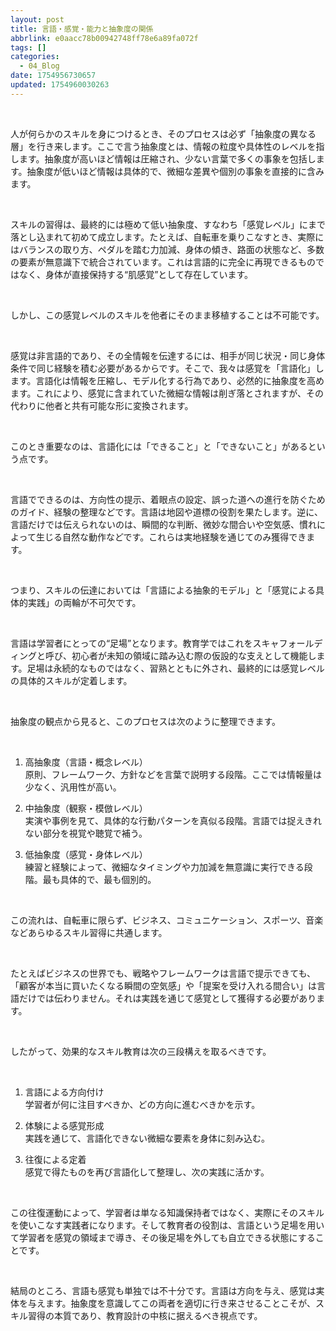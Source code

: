 ```yaml
---
layout: post
title: 言語・感覚・能力と抽象度の関係
abbrlink: e0aacc78b00942748ff78e6a89fa072f
tags: []
categories:
  - 04_Blog
date: 1754956730657
updated: 1754960030263
---
```


 

人が何らかのスキルを身につけるとき、そのプロセスは必ず<span class="red-bold">「抽象度の異なる層」</span>を行き来します。ここで言う抽象度とは、情報の粒度や具体性のレベルを指します。<span class="black-bold">抽象度が高いほど情報は圧縮され、少ない言葉で多くの事象を包括します。抽象度が低いほど情報は具体的で、微細な差異や個別の事象を直接的に含みます。</span>

 

スキルの習得は、最終的には極めて低い抽象度、すなわち<span class="red-bold">「感覚レベル」</span>にまで落とし込まれて初めて成立します。たとえば、自転車を乗りこなすとき、実際にはバランスの取り方、ペダルを踏む力加減、身体の傾き、路面の状態など、多数の要素が無意識下で統合されています。これは言語的に完全に再現できるものではなく、身体が直接保持する“肌感覚”として存在しています。

 

しかし、この感覚レベルのスキルを他者にそのまま移植することは不可能です。

 

感覚は非言語的であり、その全情報を伝達するには、相手が同じ状況・同じ身体条件で同じ経験を積む必要があるからです。そこで、我々は感覚を<span class="red-bold">「言語化」</span>します。言語化は情報を圧縮し、モデル化する行為であり、必然的に抽象度を高めます。これにより、感覚に含まれていた微細な情報は削ぎ落とされますが、その代わりに他者と共有可能な形に変換されます。

 

このとき重要なのは、言語化には「できること」と「できないこと」があるという点です。

 

言語でできるのは、<span class="black-bold">方向性の提示、着眼点の設定、誤った道への進行を防ぐためのガイド、経験の整理</span>などです。言語は地図や道標の役割を果たします。逆に、言語だけでは伝えられないのは、<span class="black-bold">瞬間的な判断、微妙な間合いや空気感、慣れによって生じる自然な動作</span>などです。これらは実地経験を通じてのみ獲得できます。

 

つまり、スキルの伝達においては<span class="red-bold-marker">「言語による抽象的モデル」</span>と<span class="red-bold-marker">「感覚による具体的実践」</span>の両輪が不可欠です。

 

言語は学習者にとっての“足場”となります。教育学ではこれをスキャフォールディングと呼び、初心者が未知の領域に踏み込む際の仮設的な支えとして機能します。足場は永続的なものではなく、習熟とともに外され、最終的には感覚レベルの具体的スキルが定着します。

 

抽象度の観点から見ると、このプロセスは次のように整理できます。

 

1. <span class="black-bold">高抽象度（言語・概念レベル）</span>\
   原則、フレームワーク、方針などを言葉で説明する段階。ここでは情報量は少なく、汎用性が高い。

2. <span class="black-bold">中抽象度（観察・模倣レベル）</span>\
   実演や事例を見て、具体的な行動パターンを真似る段階。言語では捉えきれない部分を視覚や聴覚で補う。

3. <span class="black-bold">低抽象度（感覚・身体レベル）</span>\
   練習と経験によって、微細なタイミングや力加減を無意識に実行できる段階。最も具体的で、最も個別的。

 

この流れは、自転車に限らず、ビジネス、コミュニケーション、スポーツ、音楽などあらゆるスキル習得に共通します。

 

たとえばビジネスの世界でも、戦略やフレームワークは言語で提示できても、「顧客が本当に買いたくなる瞬間の空気感」や「提案を受け入れる間合い」は言語だけでは伝わりません。それは実践を通じて感覚として獲得する必要があります。

 

したがって、効果的なスキル教育は次の三段構えを取るべきです。

 

1. <span class="black-bold">言語による方向付け</span>\
   学習者が何に注目すべきか、どの方向に進むべきかを示す。

2. <span class="black-bold">体験による感覚形成</span>\
   実践を通じて、言語化できない微細な要素を身体に刻み込む。

3. <span class="black-bold">往復による定着</span>\
   感覚で得たものを再び言語化して整理し、次の実践に活かす。

 

この往復運動によって、学習者は単なる知識保持者ではなく、実際にそのスキルを使いこなす実践者になります。そして教育者の役割は、言語という足場を用いて学習者を感覚の領域まで導き、その後足場を外しても自立できる状態にすることです。

 

結局のところ、言語も感覚も単独では不十分です。言語は方向を与え、感覚は実体を与えます。抽象度を意識してこの両者を適切に行き来させることこそが、スキル習得の本質であり、教育設計の中核に据えるべき視点です。
